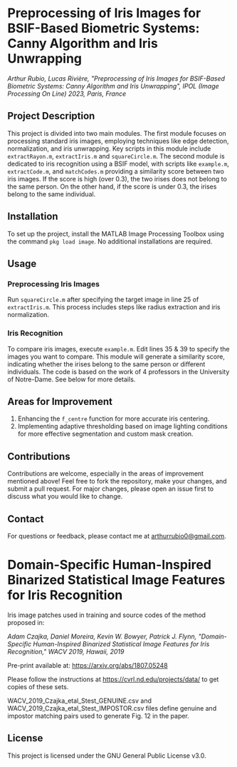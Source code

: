 # Preprocessing of Iris Images for BSIF-Based Biometric Systems: Canny Algorithm and Iris Unwrapping

*Arthur Rubio, Lucas Rivière, "Preprocessing of Iris Images for BSIF-Based Biometric Systems: Canny Algorithm and Iris Unwrapping", IPOL (Image Processing On Line) 2023, Paris, France*

## Project Description
This project is divided into two main modules. The first module focuses on processing standard iris images, employing techniques like edge detection, normalization, and iris unwrapping. Key scripts in this module include `extractRayon.m`, `extractIris.m` and `squareCircle.m`. The second module is dedicated to iris recognition using a BSIF model, with scripts like `example.m`, `extractCode.m`, and `matchCodes.m` providing a similarity score between two iris images. If the score is high (over 0.3), the two irises does not belong to the same person. On the other hand, if the score is under 0.3, the irises belong to the same individual.

## Installation
To set up the project, install the MATLAB Image Processing Toolbox using the command `pkg load image`. No additional installations are required.

## Usage
### Preprocessing Iris Images
Run `squareCircle.m` after specifying the target image in line 25 of `extractIris.m`. This process includes steps like radius extraction and iris normalization.

### Iris Recognition
To compare iris images, execute `example.m`. Edit lines 35 & 39 to specify the images you want to compare. This module will generate a similarity score, indicating whether the irises belong to the same person or different individuals.
The code is based on the work of 4 professors in the University of Notre-Dame. See below for more details.

## Areas for Improvement
1. Enhancing the `f_centre` function for more accurate iris centering.
2. Implementing adaptive thresholding based on image lighting conditions for more effective segmentation and custom mask creation.

## Contributions
Contributions are welcome, especially in the areas of improvement mentioned above! Feel free to fork the repository, make your changes, and submit a pull request. For major changes, please open an issue first to discuss what you would like to change.

## Contact
For questions or feedback, please contact me at [arthurrubio0@gmail.com](mailto:arthurrubio0@gmail.com).

# Domain-Specific Human-Inspired Binarized Statistical Image Features for Iris Recognition

Iris image patches used in training and source codes of the method proposed in:

*Adam Czajka, Daniel Moreira, Kevin W. Bowyer, Patrick J. Flynn, "Domain-Specific Human-Inspired Binarized Statistical Image Features for Iris Recognition," WACV 2019, Hawaii, 2019*

Pre-print available at: https://arxiv.org/abs/1807.05248

Please follow the instructions at https://cvrl.nd.edu/projects/data/ to get copies of these sets.

WACV_2019_Czajka_etal_Stest_GENUINE.csv and WACV_2019_Czajka_etal_Stest_IMPOSTOR.csv files define genuine and impostor matching pairs used to generate Fig. 12 in the paper.

## License
This project is licensed under the GNU General Public License v3.0.